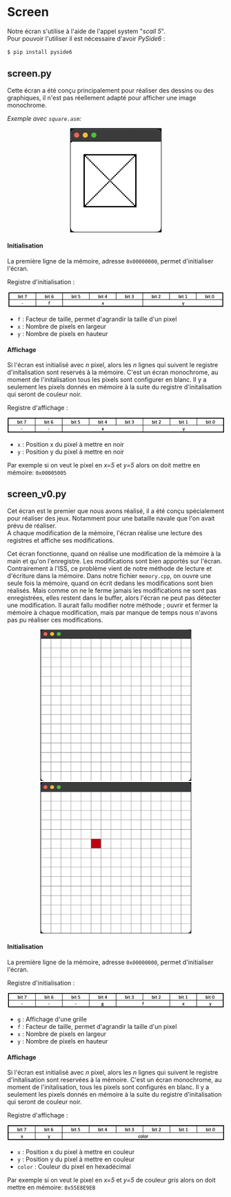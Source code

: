 # Screen 

Notre écran s'utilise à l'aide de l'appel system "_scall 5_". \
Pour pouvoir l'utiliser il est nécessaire d'avoir _PySide6_ :

```bash
$ pip install pyside6
```

## screen.py
Cette écran a été conçu principalement pour réaliser des dessins ou des graphiques, il n'est pas réellement adapté pour afficher une image monochrome.

_Exemple avec `square.asm`:_

<p align="center">
  <img src="./.img/screen.png" alt="square.asm">
</p>



#### Initialisation 
La première ligne de la mémoire, adresse `0x00000000`, permet d'initialiser l'écran.

Registre d'initialisation :

<p align="center">
  <img src="./.img/screen_reg_init.png" alt="screen_reg_init">
</p>

- `f` : Facteur de taille, permet d'agrandir la taille d'un pixel
- `x` : Nombre de pixels en largeur
- `y` : Nombre de pixels en hauteur 

#### Affichage
Si l'écran est initialisé avec _n_ pixel, alors les _n_ lignes qui suivent le registre d'initalisation sont reservés à la mémoire. 
C'est un écran monochrome, au moment de l'initalisation tous les pixels sont configurer en blanc. Il y a seulement les pixels donnés en mémoire à la suite du registre d'initalisation qui seront de couleur noir.

Registre d'affichage :

<p align="center">
  <img src="./.img/screen_reg_aff.png" alt="screen_reg_aff">
</p>

- `x` : Position x du pixel à mettre en noir
- `y` : Position y du pixel à mettre en noir
  
Par exemple si on veut le pixel en _x=5_ et _y=5_ alors on doit mettre en mémoire: `0x00005005`



## screen_v0.py

Cet écran est le premier que nous avons réalisé, il a été conçu spécialement pour réaliser des jeux. Notamment pour une bataille navale que l'on avait prévu de réaliser. \
A chaque modification de la mémoire, l'écran réalise une lecture des registres et affiche ses modifications. 

Cet écran fonctionne, quand on réalise une modification de la mémoire à la main et qu'on l'enregistre. Les modifications sont bien apportés sur l'écran.\
Contrairement à l'ISS, ce problème vient de notre méthode de lecture et d'écriture dans la mémoire. Dans notre fichier `memory.cpp`, on ouvre une seule fois la mémoire, quand on écrit dedans les modifications sont bien réalisés. Mais comme on ne le ferme jamais 
les modifications ne sont pas enregistrées, elles restent dans le buffer, alors l'écran ne peut pas détecter une modification. Il aurait fallu modifier notre méthode ; ouvrir et fermer la mémoire à chaque modification, mais par manque de temps nous n'avons pas pu réaliser ces modifications.

<p align="center">
  <img src="./.img/screen_v0_1.png" alt="screenV0" width="350" height="350" >
  <img src="./.img/screen_v0_2.png" alt="screenV0" width="350" height="350">
</p>

#### Initialisation 
La première ligne de la mémoire, adresse `0x00000000`, permet d'initialiser l'écran.

Registre d'initialisation :

<p align="center">
  <img src="./.img/screen_v0_reg_init.png" alt="screen_v0_reg_init">
</p>

- `g` : Affichage d'une grille
- `f` : Facteur de taille, permet d'agrandir la taille d'un pixel
- `x` : Nombre de pixels en largeur
- `y` : Nombre de pixels en hauteur 

#### Affichage
Si l'écran est initialisé avec _n_ pixel, alors les _n_ lignes qui suivent le registre d'initalisation sont reservées à la mémoire. 
C'est un écran monochrome, au moment de l'initalisation, tous les pixels sont configurés en blanc. Il y a seulement les pixels donnés en mémoire à la suite du registre d'initalisation qui seront de couleur noir.

Registre d'affichage :

<p align="center">
  <img src="./.img/screen_v0_reg_aff.png" alt="screen_v0_reg_aff">
</p>

- `x` : Position x du pixel à mettre en couleur
- `y` : Position y du pixel à mettre en couleur
- `color` : Couleur du pixel en hexadécimal

Par exemple si on veut le pixel en _x=5_ et _y=5_ de couleur _gris_ alors on doit mettre en mémoire: `0x55E8E9EB`
